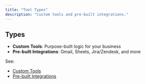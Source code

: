 ```yaml
---
title: "Tool Types"
description: "Custom tools and pre-built integrations."
---
```


## Types

- **Custom Tools**: Purpose-built logic for your business
- **Pre-built Integrations**: Gmail, Sheets, Jira/Zendesk, and more

See:
- [Custom Tools](/devstudio/custom-tools)
- [Pre-built Integrations](/devstudio/prebuilt-tools)
